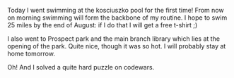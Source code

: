 Today I went swimming at the kosciuszko pool for the first time! From now on morning swimming will form the backbone of my routine. I hope to swim 25 miles by the end of August: if I do that I will get a free t-shirt ;)

I also went to Prospect park and the main branch library which lies at the opening of the park. Quite nice, though it was so hot. I will probably stay at home tomorrow.

Oh! And I solved a quite hard puzzle on codewars.